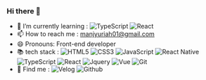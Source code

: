 ### Hi there 👋
- 🌱 I’m currently learning : ![TypeScript](https://img.shields.io/badge/-TypeScript-007ACC?style=for-the-badge&logo=typescript&logoColor=white)
![React](https://img.shields.io/badge/-React-222222?style=for-the-badge&logo=react)
- 📫 How to reach me : manjyuriah01@gmail.com
- 😄 Pronouns: Front-end developer
- 📚 tech stack : ![HTML5](https://img.shields.io/badge/-HTML5-F05032?style=for-the-badge&logo=html5&logoColor=ffffff)
![CSS3](https://img.shields.io/badge/-CSS3-007ACC?style=for-the-badge&logo=css3)
![JavaScript](https://img.shields.io/badge/-JavaScript-%23F7DF1C?style=for-the-badge&logo=javascript&logoColor=000000&labelColor=%23F7DF1C&color=%23FFCE5A)
![React Native](https://img.shields.io/badge/-ReactNative-007ACC?style=for-the-badge&logo=ffffff)
![TypeScript](https://img.shields.io/badge/-TypeScript-007ACC?style=for-the-badge&logo=typescript&logoColor=white)
![React](https://img.shields.io/badge/-React-222222?style=for-the-badge&logo=react)
![Jquery](https://img.shields.io/badge/-Jquery-46a2f1?style=for-the-badge&logo=Jquery&logoColor=ffffff)
![Vue](https://img.shields.io/badge/-Vue.js-43853d?style=for-the-badge&logo=Vue.js&logoColor=white)
![Git](https://img.shields.io/badge/-Git-F05032?style=for-the-badge&logo=git&logoColor=ffffff)
- 🤔 Find me : ![Velog](https://img.shields.io/badge/-Velog-brightgreen?style=for-the-badge&logo=Velog&logoColor=ffffff)
![Github](https://img.shields.io/badge/-Github-lightgrey?style=for-the-badge&logo=Github&logoColor=ffffff)
<!--
**manjyuriah/manjyuriah** is a ✨ _special_ ✨ repository because its `README.md` (this file) appears on your GitHub profile.

Here are some ideas to get you started:

- 🔭 I’m currently working on ...
- 🌱 I’m currently learning ...
- 👯 I’m looking to collaborate on ...
- 🤔 I’m looking for help with ...
- 💬 Ask me about ...
- 📫 How to reach me: ...
- 😄 Pronouns: ...
- ⚡ Fun fact: ...
-->
